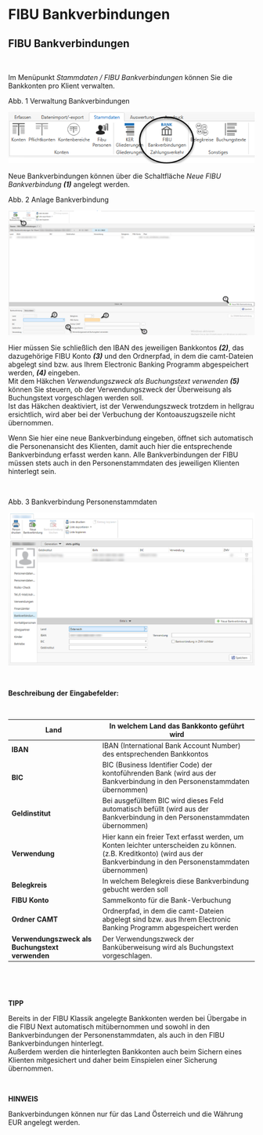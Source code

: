 # FIBU Bankverbindungen

## FIBU Bankverbindungen

&nbsp;

Im Menüpunkt *Stammdaten / FIBU Bankverbindungen* können Sie die Bankkonten pro Klient verwalten.

Abb. 1 Verwaltung Bankverbindungen

![Image](<../lib/NeuesElement118.png>)

Neue Bankverbindungen können über die Schaltfläche *Neue FIBU Bankverbindung* ***(1)*** angelegt werden.

Abb. 2 Anlage Bankverbindung

![Image](<../lib/NeuesElement117.png>)

Hier müssen Sie schließlich den IBAN des jeweiligen Bankkontos ***(2)***, das dazugehörige FIBU Konto ***(3)*** und den Ordnerpfad, in dem die camt-Dateien abgelegt sind bzw. aus Ihrem Electronic Banking Programm abgespeichert werden, ***(4)*** eingeben.\
Mit dem Häkchen *Verwendungszweck als Buchungstext verwenden* ***(5)*** können Sie steuern, ob der Verwendungszweck der Überweisung als Buchungstext vorgeschlagen werden soll.\
Ist das Häkchen deaktiviert, ist der Verwendungszweck trotzdem in hellgrau ersichtlich, wird aber bei der Verbuchung der Kontoauszugszeile nicht übernommen.

Wenn Sie hier eine neue Bankverbindung eingeben, öffnet sich automatisch die Personenansicht des Klienten, damit auch hier die entsprechende Bankverbindung erfasst werden kann. Alle Bankverbindungen der FIBU müssen stets auch in den Personenstammdaten des jeweiligen Klienten hinterlegt sein.

&nbsp;

Abb. 3 Bankverbindung Personenstammdaten

![Image](<../lib/NeuesElement116.png>)

&nbsp;

**Beschreibung** **der** **Eingabefelder:**

&nbsp;

| **Land** | In welchem Land das Bankkonto geführt wird |
| --- | --- |
| **IBAN** | IBAN (International Bank Account Number) des entsprechenden Bankkontos |
| **BIC**&nbsp; | BIC (Business Identifier Code) der kontoführenden Bank (wird aus der Bankverbindung in den Personenstammdaten übernommen) |
| **Geldinstitut**&nbsp; | Bei ausgefülltem BIC wird dieses Feld automatisch befüllt (wird aus der Bankverbindung in den Personenstammdaten übernommen) |
| **Verwendung** | Hier kann ein freier Text erfasst werden, um Konten leichter unterscheiden zu können. (z.B. Kreditkonto) (wird aus der Bankverbindung in den Personenstammdaten übernommen) |
| **Belegkreis** | In welchem Belegkreis diese Bankverbindung gebucht werden soll |
| **FIBU** **Konto** | Sammelkonto für die Bank-Verbuchung |
| **Ordner** **CAMT** | Ordnerpfad, in dem die camt-Dateien abgelegt sind bzw. aus Ihrem Electronic Banking Programm abgespeichert werden |
| **Verwendungszweck** **als Buchungstext** **verwenden** | Der Verwendungszweck der Banküberweisung wird als Buchungstext vorgeschlagen. |


&nbsp;

&nbsp;

**TIPP**

Bereits in der FIBU Klassik angelegte Bankkonten werden bei Übergabe in die FIBU Next automatisch mitübernommen und sowohl in den Bankverbindungen der Personenstammdaten, als auch in den FIBU Bankverbindungen hinterlegt.\
Außerdem werden die hinterlegten Bankkonten auch beim Sichern eines Klienten mitgesichert und daher beim Einspielen einer Sicherung übernommen.

&nbsp;

**HINWEIS**

Bankverbindungen können nur für das Land Österreich und die Währung EUR angelegt werden.
